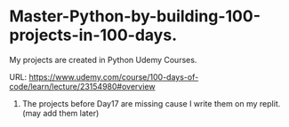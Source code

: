 # Master-Python-by-building-100-projects-in-100-days.
My projects are created in Python Udemy Courses.

URL: https://www.udemy.com/course/100-days-of-code/learn/lecture/23154980#overview

1. The projects before Day17 are missing cause I write them on my replit.
(may add them later)

